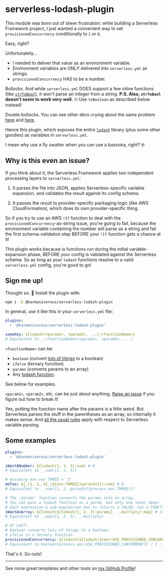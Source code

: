 # serverless-lodash-plugin

This module was born out of sheer frustration: while building a Serverless Framework project, I just wanted a convenient way to set `provisionedConcurrency` conditionally to `1` or `0`.

Easy, right?

Unfortunately...

- I needed to deliver that value as an environment variable.
- Environment variables are ONLY delivered into `serverless.yml` as strings.
- `provisionedConcurrency` HAS to be a number.

Bollocks. And while `serverless.yml` DOES support a few inline functions (like [`strToBool`](https://www.serverless.com/framework/docs/guides/variables#read-string-variable-values-as-boolean-values)), it won't parse an integer from a string. **P.S. Also, `strToBool` doesn't seem to work very well.** 🙄 Use `toBoolean` as described below instead!

Double bollocks. You can see other devs crying about the same problem [here](https://forum.serverless.com/t/problems-reading-in-integer-or-null-from-env-file-trying-to-disabled-or-set-provision-concurrency-for-development-or-production-stage/12956) and [here](https://github.com/serverless/serverless/issues/10791).

Hence this plugin, which exposes the entire [`lodash`](https://lodash.com/) library (plus some other goodies) as variables in `serverless.yml`.

I mean why use a fly swatter when you can use a bazooka, right? 🤓

## Why is this even an issue?

If you think about it, the Serverless Framework applies two independent processing layers to `serverless.yml`:

1. It parses the file into JSON, applies Serverless-specific variable expansion, and validates the result against its config schema.

1. It passes the result to provider-specific packaging logic (like AWS CloudFormation), which does its own provider-specific thing.

So if you try to use an AWS `!If` function to deal with the `provisionedConcurrency`-as-string issue, you're going to fail, because the environment variable containing the number will parse as a string and fail the first schema-validation step BEFORE your `!If` function gets a chance at it!

This plugin works because is functions run during the initial variable-expansion phase, BEFORE your config is validated against the Serverless schema. So as long as your `lodash` functions resolve to a valid `serverless.yml` config, you're good to go!

## Sign me up!

Thought so. 🤣 Install the plugin with:

```bash
npm i -D @karmaniverous/serverless-lodash-plugin
```

In general, use it like this in your `serverless.yml` file:

```yml
plugins:
  - '@karmaniverous/serverless-lodash-plugin'

someKey: ${lodash(<param1>, <param2>, ...):<functionName>}
# Equivalent to _.<functionName>(<param1>, <param2>, ...)
```

`<functionName>` can be:

- `boolean` (convert [lots of things](https://www.npmjs.com/package/boolean) to a boolean)
- `ifelse` (ternary function)
- `params` (converts params to an array)
- Any [lodash function](https://lodash.com/docs/4.17.15).

See below for examples.

`<param1>`, `<param2>`, etc. can be just about anything. [Raise an issue](https://github.com/karmaniverous/serverless-lodash-plugin/issues) if you figure out how to break it!

Yes, putting the function name after the params is a little weird. But Serverless parses the stuff in the parentheses as an array, so internally it makes sense. And [all the usual rules](https://www.serverless.com/framework/docs/guides/variables) apply with respect to Serverless variable parsing.

## Some examples

```yml
plugins:
  - '@karmaniverous/serverless-lodash-plugin'

iWantANumber: ${lodash(1, 2, 3):sum} # 6
# Equivalent to _.sum([1, 2, 3])

# Assuming env var THREE = '3'
meToo: ${_(1, 2, ${_(${env:THREE})parseInt}):sum} # 6
# Equivalent to _.sum([1, 2, parseInt(process.env.THREE)])

# The 'params' function converts the params into an array.
# You can pass a lodash function as a param, but only one level deep!
# Each expression & sub-expression has to returns a VALUE, not a FUNCTION.
iWantAnArray: ${lodash(${lodash(1, 2, 3):params}, _.multiply):map} # [0, 2, 6]
# Equivalent to _.map([1, 2, 3], _.multiply)

# AT LAST!
# boolean converts lots of things to a boolean.
# ifelse is a ternary function.
provisionedConcurrency: ${lodash(${lodash(${env:USE_PROVISIONED_CONCURRENCY}):boolean}, 1, 0):ifelse}
# Equivalent to boolean(process.env.USE_PROVISIONED_CONCURRENCY) ? 1 : 0
```

That's it. Go nuts!

---

See more great templates and other tools on
[my GitHub Profile](https://github.com/karmaniverous)!
